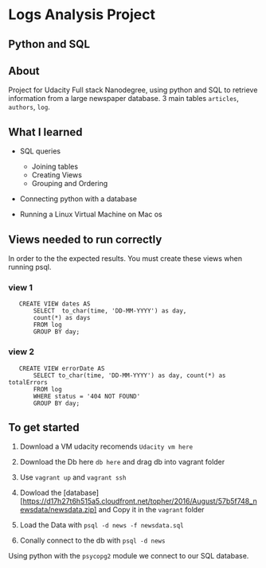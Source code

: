 # Logs Analysis Project 
## Python and SQL

## About

Project for Udacity Full stack Nanodegree, using python and SQL to retrieve information from a large newspaper database. 3 main tables `articles`, `authors`, `log`. 

## What I learned

- SQL queries
  - Joining tables
  - Creating Views
  - Grouping and Ordering

- Connecting python with a database

- Running a Linux Virtual Machine on Mac os

## Views needed to run correctly

 In order to the the expected results. You must create these views when running psql.

 ### view 1

 ```
    CREATE VIEW dates AS
        SELECT  to_char(time, 'DD-MM-YYYY') as day,
        count(*) as days
        FROM log
        GROUP BY day;
 ```

 ### view 2
 ```
    CREATE VIEW errorDate AS
        SELECT to_char(time, 'DD-MM-YYYY') as day, count(*) as totalErrors
        FROM log
        WHERE status = '404 NOT FOUND'
        GROUP BY day;
 ```


## To get started

1. Download a VM udacity recomends `Udacity vm here`

2. Download the Db here `db here` and drag db into vagrant folder

3. Use `vagrant up` and `vagrant ssh` 

4. Dowload the [database][https://d17h27t6h515a5.cloudfront.net/topher/2016/August/57b5f748_newsdata/newsdata.zip] and Copy it in the `vagrant` folder

5. Load the Data with `psql -d news -f newsdata.sql`

6. Conally connect to the db with `psql -d news`

Using python with the `psycopg2` module we connect to our SQL database.

